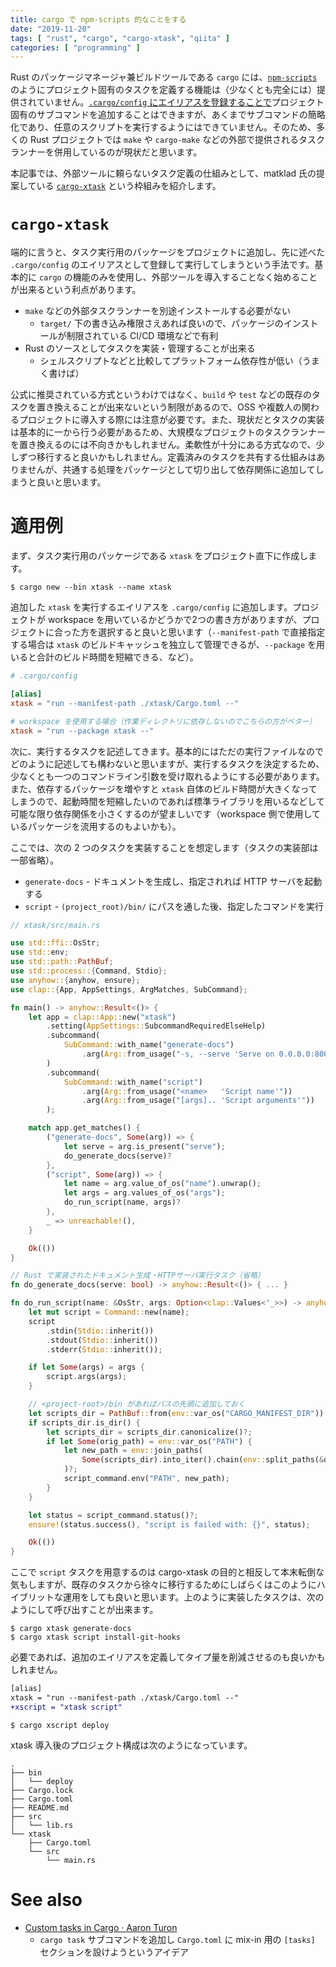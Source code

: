```yaml
---
title: cargo で npm-scripts 的なことをする
date: "2019-11-20"
tags: [ "rust", "cargo", "cargo-xtask", "qiita" ]
categories: [ "programming" ]
---
```


<!-- more -->

Rust のパッケージマネージャ兼ビルドツールである `cargo` には、[`npm-scripts`](https://docs.npmjs.com/misc/scripts) のようにプロジェクト固有のタスクを定義する機能は（少なくとも完全には）提供されていません。[`.cargo/config` にエイリアスを登録することで](https://doc.rust-lang.org/cargo/reference/config.html#configuration-keys)プロジェクト固有のサブコマンドを追加することはできますが、あくまでサブコマンドの簡略化であり、任意のスクリプトを実行するようにはできていません。そのため、多くの Rust プロジェクトでは `make` や `cargo-make` などの外部で提供されるタスクランナーを併用しているのが現状だと思います。

本記事では、外部ツールに頼らないタスク定義の仕組みとして、matklad 氏の提案している [`cargo-xtask`] という枠組みを紹介します。

# `cargo-xtask`

端的に言うと、タスク実行用のパッケージをプロジェクトに追加し、先に述べた `.cargo/config` のエイリアスとして登録して実行してしまうという手法です。基本的に `cargo` の機能のみを使用し、外部ツールを導入することなく始めることが出来るという利点があります。

* `make` などの外部タスクランナーを別途インストールする必要がない
  - `target/` 下の書き込み権限さえあれば良いので、パッケージのインストールが制限されている CI/CD 環境などで有利
* Rust のソースとしてタスクを実装・管理することが出来る
  - シェルスクリプトなどと比較してプラットフォーム依存性が低い（うまく書けば）

公式に推奨されている方式というわけではなく、`build` や `test` などの既存のタスクを置き換えることが出来ないという制限があるので、OSS や複数人の関わるプロジェクトに導入する際には注意が必要です。また、現状だとタスクの実装は基本的に一から行う必要があるため、大規模なプロジェクトのタスクランナーを置き換えるのには不向きかもしれません。柔軟性が十分にある方式なので、少しずつ移行すると良いかもしれません。定義済みのタスクを共有する仕組みはありませんが、共通する処理をパッケージとして切り出して依存関係に追加してしまうと良いと思います。

# 適用例

まず、タスク実行用のパッケージである `xtask` をプロジェクト直下に作成します。

```shell-session
$ cargo new --bin xtask --name xtask
```

追加した `xtask` を実行するエイリアスを `.cargo/config` に追加します。プロジェクトが workspace を用いているかどうかで2つの書き方がありますが、プロジェクトに合った方を選択すると良いと思います（`--manifest-path` で直接指定する場合は `xtask` のビルドキャッシュを独立して管理できるが、`--package` を用いると合計のビルド時間を短縮できる、など）。

```toml
# .cargo/config

[alias]
xtask = "run --manifest-path ./xtask/Cargo.toml --"

# workspace を使用する場合（作業ディレクトリに依存しないのでこちらの方がベター）
xtask = "run --package xtask --"
```

次に、実行するタスクを記述してきます。基本的にはただの実行ファイルなのでどのように記述しても構わないと思いますが、実行するタスクを決定するため、少なくとも一つのコマンドライン引数を受け取れるようにする必要があります。
また、依存するパッケージを増やすと `xtask` 自体のビルド時間が大きくなってしまうので、起動時間を短縮したいのであれば標準ライブラリを用いるなどして可能な限り依存関係を小さくするのが望ましいです（workspace 側で使用しているパッケージを流用するのもよいかも）。


ここでは、次の 2 つのタスクを実装することを想定します（タスクの実装部は一部省略）。

* `generate-docs` - ドキュメントを生成し、指定されれば HTTP サーバを起動する
* `script` - `(project_root)/bin/` にパスを通した後、指定したコマンドを実行

```rust
// xtask/src/main.rs

use std::ffi::OsStr;
use std::env;
use std::path::PathBuf;
use std::process::{Command, Stdio};
use anyhow::{anyhow, ensure};
use clap::{App, AppSettings, ArgMatches, SubCommand};

fn main() -> anyhow::Result<()> {
    let app = clap::App::new("xtask")
        .setting(AppSettings::SubcommandRequiredElseHelp)
        .subcommand(
            SubCommand::with_name("generate-docs")
                .arg(Arg::from_usage("-s, --serve 'Serve on 0.0.0.0:8000'"))
        )
        .subcommand(
            SubCommand::with_name("script")
                .arg(Arg::from_usage("<name>   'Script name'"))
                .arg(Arg::from_usage("[args].. 'Script arguments'"))
        );

    match app.get_matches() {
        ("generate-docs", Some(arg)) => {
            let serve = arg.is_present("serve");
            do_generate_docs(serve)?
        },
        ("script", Some(arg)) => {
            let name = arg.value_of_os("name").unwrap();
            let args = arg.values_of_os("args");
            do_run_script(name, args)?
        },
        _ => unreachable!(),
    }

    Ok(())
}

// Rust で実装されたドキュメント生成・HTTPサーバ実行タスク（省略）
fn do_generate_docs(serve: bool) -> anyhow::Result<()> { ... }

fn do_run_script(name: &OsStr, args: Option<clap::Values<'_>>) -> anyhow::Result<()> {
    let mut script = Command::new(name);
    script
        .stdin(Stdio::inherit())
        .stdout(Stdio::inherit())
        .stderr(Stdio::inherit());

    if let Some(args) = args {
        script.args(args);
    }

    // <project-root>/bin があればパスの先頭に追加しておく
    let scripts_dir = PathBuf::from(env::var_os("CARGO_MANIFEST_DIR")).join("../bin");
    if scripts_dir.is_dir() {
        let scripts_dir = scripts_dir.canonicalize()?;
        if let Some(orig_path) = env::var_os("PATH") {
            let new_path = env::join_paths(
                Some(scripts_dir).into_iter().chain(env::split_paths(&orig_path))
            )?;
            script_command.env("PATH", new_path);
        }
    }

    let status = script_command.status()?;
    ensure!(status.success(), "script is failed with: {}", status);

    Ok(())
}
```

ここで `script` タスクを用意するのは cargo-xtask の目的と相反して本末転倒な気もしますが、既存のタスクから徐々に移行するためにしばらくはこのようにハイブリットな運用をしても良いと思います。上のように実装したタスクは、次のようにして呼び出すことが出来ます。

```shell-session
$ cargo xtask generate-docs
$ cargo xtask script install-git-hooks
```

必要であれば、追加のエイリアスを定義してタイプ量を削減させるのも良いかもしれません。

```diff .cargo/config
[alias]
xtask = "run --manifest-path ./xtask/Cargo.toml --"
+xscript = "xtask script"
```

```shell-session
$ cargo xscript deploy
```

xtask 導入後のプロジェクト構成は次のようになっています。

```
.
├── bin
│   └── deploy
├── Cargo.lock
├── Cargo.toml
├── README.md
├── src
│   └── lib.rs
└── xtask
    ├── Cargo.toml
    └── src
        └── main.rs
```

# See also

* [Custom tasks in Cargo &middot; Aaron Turon](http://aturon.github.io/tech/2018/04/05/workflows/)
  - `cargo task` サブコマンドを追加し `Cargo.toml` に mix-in 用の `[tasks]` セクションを設けようというアイデア

<!-- links -->

[`cargo-xtask`]: https://github.com/matklad/cargo-xtask
[`cargo-make`]: https://github.com/sagiegurari/cargo-make

